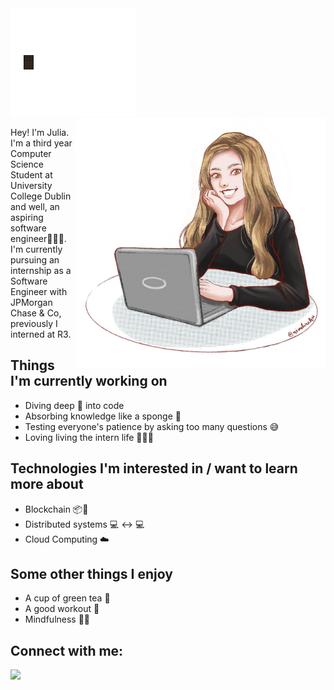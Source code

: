 <img src="https://github.com/Julia-fil1/Julia-fil1/blob/master/gif.gif" width="200">
<img align='right' src="https://github.com/Julia-fil1/Julia-fil1/blob/master/graphic.jpg" width=400 /> 
<p allign = "center">Hey! I'm Julia. I'm a third year Computer Science Student at University College Dublin and well, an aspiring software engineer👩‍💻😄. I'm currently pursuing an internship as a Software Engineer with JPMorgan Chase & Co, previously I interned at R3.</p>

## Things I'm currently working on
- Diving deep 🤿 into code
- Absorbing knowledge like a sponge 🧽
- Testing everyone's patience by asking too many questions 😅
- Loving living the intern life 🥰👩‍💻

## Technologies I'm interested in / want to learn more about
- Blockchain 📦🔗
- Distributed systems 💻 ↔️ 💻
- Cloud Computing ☁️

## Some other things I enjoy
- A cup of green tea 🍵
- A good workout 💪
- Mindfulness 🧘‍♀️

## Connect with me:
[<img src="https://img.shields.io/badge/linkedin-%230077B5.svg?&style=for-the-badge&logo=linkedin&logoColor=white" />](https://www.linkedin.com/in/julia-filipczak-80a9b11aa/)


